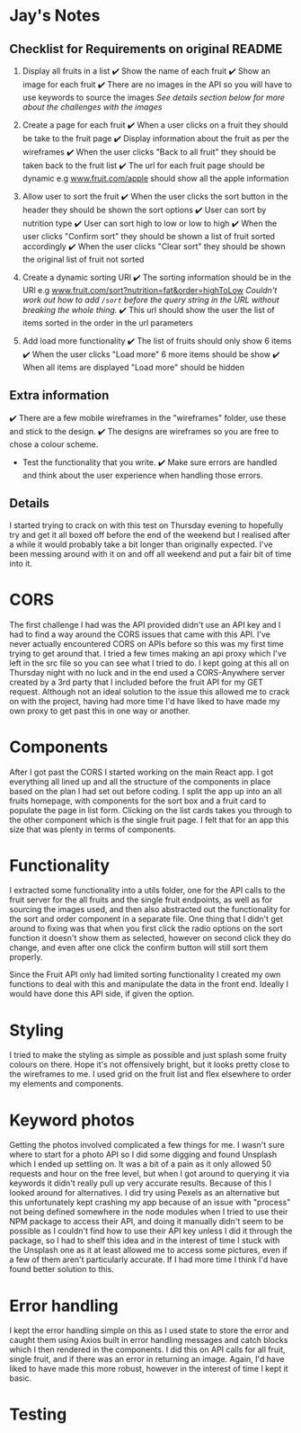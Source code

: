 # Jay's Notes

## Checklist for Requirements on original README

1. Display all fruits in a list
   ✔️ Show the name of each fruit
   ✔️ Show an image for each fruit
   ✔️ There are no images in the API so you will have to use keywords to source the images
   _See details section below for more about the challenges with the images_

2. Create a page for each fruit
   ✔️ When a user clicks on a fruit they should be take to the fruit page
   ✔️ Display information about the fruit as per the wireframes
   ✔️ When the user clicks "Back to all fruit" they should be taken back to the fruit list
   ✔️ The url for each fruit page should be dynamic e.g www.fruit.com/apple should show all the apple information

3. Allow user to sort the fruit
   ✔️ When the user clicks the sort button in the header they should be shown the sort options
   ✔️ User can sort by nutrition type
   ✔️ User can sort high to low or low to high
   ✔️ When the user clicks "Confirm sort" they should be shown a list of fruit sorted accordingly
   ✔️ When the user clicks "Clear sort" they should be shown the original list of fruit not sorted

4. Create a dynamic sorting URl
   ✔️ The sorting information should be in the URl e.g www.fruit.com/sort?nutrition=fat&order=highToLow
   _Couldn't work out how to add `/sort` before the query string in the URL without breaking the whole thing._
   ✔️ This url should show the user the list of items sorted in the order in the url parameters

5. Add load more functionality
   ✔️ The list of fruits should only show 6 items
   ✔️ When the user clicks "Load more" 6 more items should be show
   ✔️ When all items are displayed "Load more" should be hidden

## Extra information

✔️ There are a few mobile wireframes in the "wireframes" folder, use these and stick to the design.
✔️ The designs are wireframes so you are free to chose a colour scheme.

- Test the functionality that you write.
  ✔️ Make sure errors are handled and think about the user experience when handling those errors.

## Details

I started trying to crack on with this test on Thursday evening to hopefully try and get it all boxed off before the end of the weekend but I realised after a while it would probably take a bit longer than originally expected. I've been messing around with it on and off all weekend and put a fair bit of time into it.

# CORS

The first challenge I had was the API provided didn't use an API key and I had to find a way around the CORS issues that came with this API. I've never actually encountered CORS on APIs before so this was my first time trying to get around that. I tried a few times making an api proxy which I've left in the src file so you can see what I tried to do. I kept going at this all on Thursday night with no luck and in the end used a CORS-Anywhere server created by a 3rd party that I included before the fruit API for my GET request. Although not an ideal solution to the issue this allowed me to crack on with the project, having had more time I'd have liked to have made my own proxy to get past this in one way or another.

# Components

After I got past the CORS I started working on the main React app. I got everything all lined up and all the structure of the components in place based on the plan I had set out before coding. I split the app up into an all fruits homepage, with components for the sort box and a fruit card to populate the page in list form. Clicking on the list cards takes you through to the other component which is the single fruit page. I felt that for an app this size that was plenty in terms of components.

# Functionality

I extracted some functionality into a utils folder, one for the API calls to the fruit server for the all fruits and the single fruit endpoints, as well as for sourcing the images used, and then also abstracted out the functionality for the sort and order component in a separate file. One thing that I didn't get around to fixing was that when you first click the radio options on the sort function it doesn't show them as selected, however on second click they do change, and even after one click the confirm button will still sort them properly.

Since the Fruit API only had limited sorting functionality I created my own functions to deal with this and manipulate the data in the front end. Ideally I would have done this API side, if given the option.

# Styling

I tried to make the styling as simple as possible and just splash some fruity colours on there. Hope it's not offensively bright, but it looks pretty close to the wireframes to me. I used grid on the fruit list and flex elsewhere to order my elements and components.

# Keyword photos

Getting the photos involved complicated a few things for me. I wasn't sure where to start for a photo API so I did some digging and found Unsplash which I ended up settling on. It was a bit of a pain as it only allowed 50 requests and hour on the free level, but when I got around to querying it via keywords it didn't really pull up very accurate results. Because of this I looked around for alternatives. I did try using Pexels as an alternative but this unfortunately kept crashing my app because of an issue with "process" not being defined somewhere in the node modules when I tried to use their NPM package to access their API, and doing it manually didn't seem to be possible as I couldn't find how to use their API key unless I did it through the package, so I had to shelf this idea and in the interest of time I stuck with the Unsplash one as it at least allowed me to access some pictures, even if a few of them aren't particularly accurate. If I had more time I think I'd have found better solution to this.

# Error handling

I kept the error handling simple on this as I used state to store the error and caught them using Axios built in error handling messages and catch blocks which I then rendered in the components. I did this on API calls for all fruit, single fruit, and if there was an error in returning an image. Again, I'd have liked to have made this more robust, however in the interest of time I kept it basic.

# Testing
